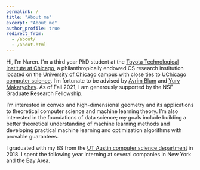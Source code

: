 ```yaml
---
permalink: /
title: "About me"
excerpt: "About me"
author_profile: true
redirect_from: 
  - /about/
  - /about.html
---
```


Hi, I’m Naren. I’m a third year PhD student at the [Toyota Technological Institute at Chicago](https://ttic.edu), a philanthropically endowed CS research institution located on the [University of Chicago](https://uchicago.edu) campus with close ties to [UChicago computer science](https://cs.uchicago.edu). I’m fortunate to be advised by [Avrim Blum](https://home.ttic.edu/~avrim/) and [Yury Makarychev](https://home.ttic.edu/~yury/). As of Fall 2021, I am generously supported by the NSF Graduate Research Fellowship.

I’m interested in convex and high-dimensional geometry and its applications to theoretical computer science and machine learning theory. I’m also interested in the foundations of data science; my goals include building a better theoretical understanding of machine learning methods and developing practical machine learning and optimization algorithms with provable guarantees.

I graduated with my BS from the [UT Austin computer science department](https://cs.utexas.edu) in 2018. I spent the following year interning at several companies in New York and the Bay Area.
